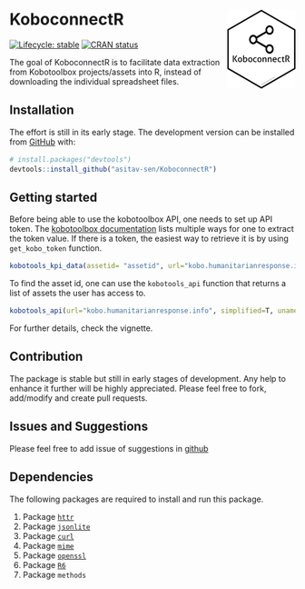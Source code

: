 
<!-- README.md is generated from README.Rmd. Please edit that file -->

# KoboconnectR <img src='man/figures/logo.png' align="right" height="139" />

<!-- badges: start -->

[![Lifecycle:
stable](https://img.shields.io/badge/lifecycle-stable-brightgreen.svg)](https://lifecycle.r-lib.org/articles/stages.html#stable)
[![CRAN
status](https://www.r-pkg.org/badges/version/KoboconnectR)](https://CRAN.R-project.org/package=KoboconnectR)
<!-- badges: end -->

The goal of KoboconnectR is to facilitate data extraction from
Kobotoolbox projects/assets into R, instead of downloading the
individual spreadsheet files.

## Installation

The effort is still in its early stage. The development version can be
installed from [GitHub](https://github.com/) with:

``` r
# install.packages("devtools")
devtools::install_github("asitav-sen/KoboconnectR")
```

## Getting started

Before being able to use the kobotoolbox API, one needs to set up API
token. The [kobotoolbox
documentation](https://support.kobotoolbox.org/api.html) lists multiple
ways for one to extract the token value. If there is a token, the
easiest way to retrieve it is by using `get_kobo_token` function.

``` r
kobotools_kpi_data(assetid= "assetid", url="kobo.humanitarianresponse.info", uname="username", pwd="password")
```

To find the asset id, one can use the `kobotools_api` function that
returns a list of assets the user has access to.

``` r
kobotools_api(url="kobo.humanitarianresponse.info", simplified=T, uname="userid", pwd="password")
```

For further details, check the vignette.

## Contribution

The package is stable but still in early stages of development. Any help
to enhance it further will be highly appreciated. Please feel free to
fork, add/modify and create pull requests.

## Issues and Suggestions

Please feel free to add issue of suggestions in
[github](https://github.com/asitav-sen/KoboconnectR/issues)

## Dependencies

The following packages are required to install and run this package.

1.  Package [`httr`](https://cran.r-project.org/package=httr)
2.  Package [`jsonlite`](https://cran.r-project.org/package=jsonlite)
3.  Package [`curl`](https://cran.r-project.org/package=curl)
4.  Package [`mime`](https://cran.r-project.org/package=mime)
5.  Package [`openssl`](https://cran.r-project.org/package=openssl)
6.  Package [`R6`](https://cran.r-project.org/package=R6)
7.  Package `methods`
